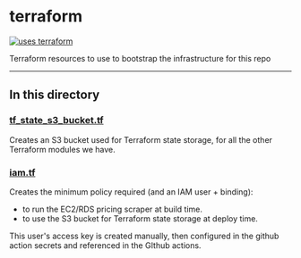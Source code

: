 # terraform

[![uses terraform](https://img.shields.io/badge/uses-terraform-blueviolet.svg)](https://www.terraform.io/)

Terraform resources to use to bootstrap the infrastructure for this repo

---

## In this directory

### [tf_state_s3_bucket.tf](./tf_state_s3_bucket.tf)

Creates an S3 bucket used for Terraform state storage, for all the other Terraform modules we have.

### [iam.tf](./iam.tf)

Creates the minimum policy required (and an IAM user + binding):

- to run the EC2/RDS pricing scraper at build time.
- to use the S3 bucket for Terraform state storage at deploy time.

This user's access key is created manually, then configured in the github action secrets and referenced in the GIthub actions.
